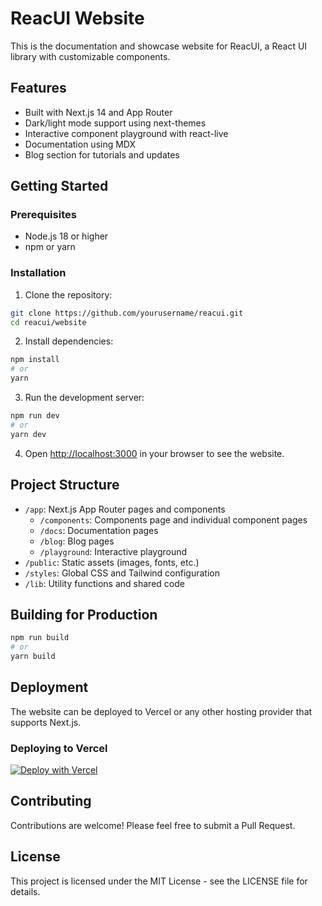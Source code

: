 # ReacUI Website

This is the documentation and showcase website for ReacUI, a React UI library with customizable components.

## Features

- Built with Next.js 14 and App Router
- Dark/light mode support using next-themes
- Interactive component playground with react-live
- Documentation using MDX
- Blog section for tutorials and updates

## Getting Started

### Prerequisites

- Node.js 18 or higher
- npm or yarn

### Installation

1. Clone the repository:
```bash
git clone https://github.com/yourusername/reacui.git
cd reacui/website
```

2. Install dependencies:
```bash
npm install
# or
yarn
```

3. Run the development server:
```bash
npm run dev
# or
yarn dev
```

4. Open [http://localhost:3000](http://localhost:3000) in your browser to see the website.

## Project Structure

- `/app`: Next.js App Router pages and components
  - `/components`: Components page and individual component pages
  - `/docs`: Documentation pages
  - `/blog`: Blog pages
  - `/playground`: Interactive playground
- `/public`: Static assets (images, fonts, etc.)
- `/styles`: Global CSS and Tailwind configuration
- `/lib`: Utility functions and shared code

## Building for Production

```bash
npm run build
# or
yarn build
```

## Deployment

The website can be deployed to Vercel or any other hosting provider that supports Next.js.

### Deploying to Vercel

[![Deploy with Vercel](https://vercel.com/button)](https://vercel.com/new/git/external?repository-url=https%3A%2F%2Fgithub.com%2Fyourusername%2Freacui)

## Contributing

Contributions are welcome! Please feel free to submit a Pull Request.

## License

This project is licensed under the MIT License - see the LICENSE file for details. 